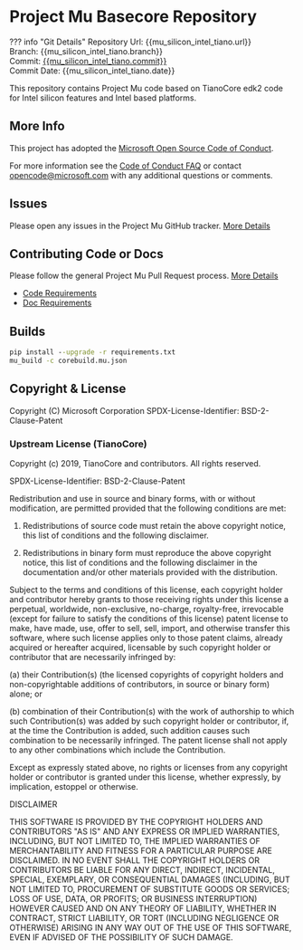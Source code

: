 # Project Mu Basecore Repository

??? info "Git Details"
    Repository Url: {{mu_silicon_intel_tiano.url}}  
    Branch:         {{mu_silicon_intel_tiano.branch}}  
    Commit:         [{{mu_silicon_intel_tiano.commit}}]({{mu_silicon_intel_tiano.commitlink}})  
    Commit Date:    {{mu_silicon_intel_tiano.date}}

This repository contains Project Mu code based on TianoCore edk2 code for Intel silicon features and Intel based platforms.  

## More Info

This project has adopted the [Microsoft Open Source Code of Conduct](https://opensource.microsoft.com/codeofconduct/).

For more information see the [Code of Conduct FAQ](https://opensource.microsoft.com/codeofconduct/faq/) or contact [opencode@microsoft.com](mailto:opencode@microsoft.com) with any additional questions or comments.

## Issues

Please open any issues in the Project Mu GitHub tracker. [More Details](/How/contributing/)

## Contributing Code or Docs

Please follow the general Project Mu Pull Request process.  [More Details](How/contributing/)

* [Code Requirements](/DeveloperDocs/code_requirements)
* [Doc Requirements](/DeveloperDocs/doc_requirements)

## Builds

```cmd
pip install --upgrade -r requirements.txt
mu_build -c corebuild.mu.json
```

## Copyright & License

Copyright (C) Microsoft Corporation
SPDX-License-Identifier: BSD-2-Clause-Patent

### Upstream License (TianoCore)

Copyright (c) 2019, TianoCore and contributors.  All rights reserved.

SPDX-License-Identifier: BSD-2-Clause-Patent

Redistribution and use in source and binary forms, with or without
modification, are permitted provided that the following conditions are met:

1. Redistributions of source code must retain the above copyright notice,
   this list of conditions and the following disclaimer.

2. Redistributions in binary form must reproduce the above copyright notice,
   this list of conditions and the following disclaimer in the documentation
   and/or other materials provided with the distribution.

Subject to the terms and conditions of this license, each copyright holder
and contributor hereby grants to those receiving rights under this license
a perpetual, worldwide, non-exclusive, no-charge, royalty-free, irrevocable
(except for failure to satisfy the conditions of this license) patent
license to make, have made, use, offer to sell, sell, import, and otherwise
transfer this software, where such license applies only to those patent
claims, already acquired or hereafter acquired, licensable by such copyright
holder or contributor that are necessarily infringed by:

(a) their Contribution(s) (the licensed copyrights of copyright holders and
    non-copyrightable additions of contributors, in source or binary form)
    alone; or

(b) combination of their Contribution(s) with the work of authorship to
    which such Contribution(s) was added by such copyright holder or
    contributor, if, at the time the Contribution is added, such addition
    causes such combination to be necessarily infringed. The patent license
    shall not apply to any other combinations which include the
    Contribution.

Except as expressly stated above, no rights or licenses from any copyright
holder or contributor is granted under this license, whether expressly, by
implication, estoppel or otherwise.

DISCLAIMER

THIS SOFTWARE IS PROVIDED BY THE COPYRIGHT HOLDERS AND CONTRIBUTORS "AS IS"
AND ANY EXPRESS OR IMPLIED WARRANTIES, INCLUDING, BUT NOT LIMITED TO, THE
IMPLIED WARRANTIES OF MERCHANTABILITY AND FITNESS FOR A PARTICULAR PURPOSE
ARE DISCLAIMED. IN NO EVENT SHALL THE COPYRIGHT HOLDERS OR CONTRIBUTORS BE
LIABLE FOR ANY DIRECT, INDIRECT, INCIDENTAL, SPECIAL, EXEMPLARY, OR
CONSEQUENTIAL DAMAGES (INCLUDING, BUT NOT LIMITED TO, PROCUREMENT OF
SUBSTITUTE GOODS OR SERVICES; LOSS OF USE, DATA, OR PROFITS; OR BUSINESS
INTERRUPTION) HOWEVER CAUSED AND ON ANY THEORY OF LIABILITY, WHETHER IN
CONTRACT, STRICT LIABILITY, OR TORT (INCLUDING NEGLIGENCE OR OTHERWISE)
ARISING IN ANY WAY OUT OF THE USE OF THIS SOFTWARE, EVEN IF ADVISED OF THE
POSSIBILITY OF SUCH DAMAGE.
